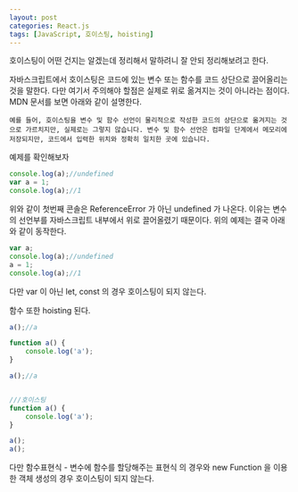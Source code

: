 ```yaml
---
layout: post
categories: React.js
tags: [JavaScript, 호이스팅, hoisting]
---
```

호이스팅이 어떤 건지는 알겠는데 정리해서 말하려니 잘 안되 정리해보려고 한다.

자바스크립트에서 호이스팅은 코드에 있는 변수 또는 함수를 코드 상단으로 끌어올리는 것을 말한다. 
다만 여기서 주의해야 할점은 실제로 위로 옮겨지는 것이 아니라는 점이다. MDN 문서를 보면 아래와 같이 설명한다.

```
예를 들어, 호이스팅을 변수 및 함수 선언이 물리적으로 작성한 코드의 상단으로 옮겨지는 것으로 가르치지만, 실제로는 그렇지 않습니다. 변수 및 함수 선언은 컴파일 단계에서 메모리에 저장되지만, 코드에서 입력한 위치와 정확히 일치한 곳에 있습니다.
```

예제를 확인해보자

```js
console.log(a);//undefined
var a = 1;
console.log(a);//1
```

위와 같이 첫번째 콘솔은 ReferenceError 가 아닌 undefined 가 나온다. 이유는 변수의 선언부를 자바스크립트 내부에서 위로 끌어올렸기 때문이다. 위의 예제는 결국 아래와 같이 동작한다.

```js
var a;
console.log(a);//undefined
a = 1;
console.log(a);//1
```

다만 var 이 아닌 let, const 의 경우 호이스팅이 되지 않는다.


함수 또한 hoisting 된다.
```js
a();//a

function a() {
    console.log('a');
}

a();//a


///호이스팅
function a() {
    console.log('a');
}

a();
a();
```

다만 함수표현식 - 변수에 함수를 할당해주는 표현식 의 경우와  new Function 을 이용한 객체 생성의 경우 호이스팅이 되지 않는다.